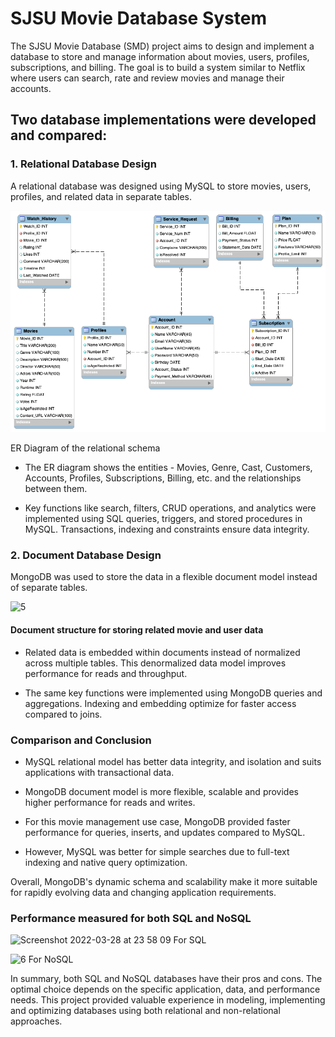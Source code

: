 # SJSU Movie Database System

The SJSU Movie Database (SMD) project aims to design and implement a database to store and manage information about movies, users, profiles, subscriptions, and billing. The goal is to build a system similar to Netflix where users can search, rate and review movies and manage their accounts.

## Two database implementations were developed and compared:

### 1. Relational Database Design

A relational database was designed using MySQL to store movies, users, profiles, and related data in separate tables.

![ER Diagram of the relational schema](SJSU_Movie_Database_using_MySQL/ER-3.png) 

 ER Diagram of the relational schema

* The ER diagram shows the entities - Movies, Genre, Cast, Customers, Accounts, Profiles, Subscriptions, Billing, etc. and the relationships between them.

* Key functions like search, filters, CRUD operations, and analytics were implemented using SQL queries, triggers, and stored procedures in MySQL. Transactions, indexing and constraints ensure data integrity.

### 2. Document Database Design

MongoDB was used to store the data in a flexible document model instead of separate tables.

![5](https://github.com/shripalshaha1/Database_Management_System_Project/assets/113332807/3c25da4c-32ea-4050-9270-7806c3d739b7)


#### Document structure for storing related movie and user data

* Related data is embedded within documents instead of normalized across multiple tables. This denormalized data model improves performance for reads and throughput.

* The same key functions were implemented using MongoDB queries and aggregations. Indexing and embedding optimize for faster access compared to joins.

### Comparison and Conclusion

* MySQL relational model has better data integrity, and isolation and suits applications with transactional data.

* MongoDB document model is more flexible, scalable and provides higher performance for reads and writes.
  
* For this movie management use case, MongoDB provided faster performance for queries, inserts, and updates compared to MySQL.

* However, MySQL was better for simple searches due to full-text indexing and native query optimization.

Overall, MongoDB's dynamic schema and scalability make it more suitable for rapidly evolving data and changing application requirements.

### Performance measured for both SQL and NoSQL

![Screenshot 2022-03-28 at 23 58 09](https://github.com/shripalshaha1/Database_Management_System_Project/assets/113332807/54c71397-df30-4ff1-8a88-7686003c1fdf)
For SQL

![6](https://github.com/shripalshaha1/Database_Management_System_Project/assets/113332807/8202a027-1c7d-4ffe-ad77-4f3e1592fa24)
For NoSQL


In summary, both SQL and NoSQL databases have their pros and cons. The optimal choice depends on the specific application, data, and performance needs. This project provided valuable experience in modeling, implementing and optimizing databases using both relational and non-relational approaches.
